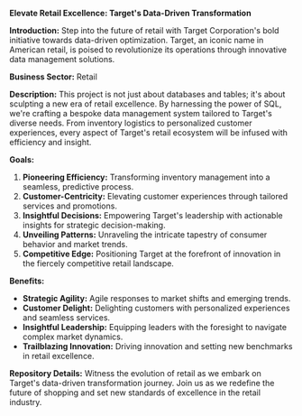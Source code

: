 **Elevate Retail Excellence: Target's Data-Driven Transformation**

**Introduction:**
Step into the future of retail with Target Corporation's bold initiative towards data-driven optimization. Target, an iconic name in American retail, is poised to revolutionize its operations through innovative data management solutions.

**Business Sector:**
Retail

**Description:**
This project is not just about databases and tables; it's about sculpting a new era of retail excellence. By harnessing the power of SQL, we're crafting a bespoke data management system tailored to Target's diverse needs. From inventory logistics to personalized customer experiences, every aspect of Target's retail ecosystem will be infused with efficiency and insight.

**Goals:**
1. **Pioneering Efficiency:** Transforming inventory management into a seamless, predictive process.
2. **Customer-Centricity:** Elevating customer experiences through tailored services and promotions.
3. **Insightful Decisions:** Empowering Target's leadership with actionable insights for strategic decision-making.
4. **Unveiling Patterns:** Unraveling the intricate tapestry of consumer behavior and market trends.
5. **Competitive Edge:** Positioning Target at the forefront of innovation in the fiercely competitive retail landscape.

**Benefits:**
- **Strategic Agility:** Agile responses to market shifts and emerging trends.
- **Customer Delight:** Delighting customers with personalized experiences and seamless services.
- **Insightful Leadership:** Equipping leaders with the foresight to navigate complex market dynamics.
- **Trailblazing Innovation:** Driving innovation and setting new benchmarks in retail excellence.

**Repository Details:**
Witness the evolution of retail as we embark on Target's data-driven transformation journey. Join us as we redefine the future of shopping and set new standards of excellence in the retail industry.
